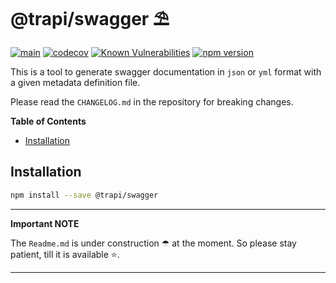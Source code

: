 # @trapi/swagger ⛱

[![main](https://github.com/Tada5hi/trapi/actions/workflows/main.yml/badge.svg)](https://github.com/Tada5hi/trapi/actions/workflows/main.yml)
[![codecov](https://codecov.io/gh/Tada5hi/trapi/branch/main/graph/badge.svg?token=ZUJ8F5TTSX)](https://codecov.io/gh/Tada5hi/trapi)
[![Known Vulnerabilities](https://snyk.io/test/github/Tada5hi/trapi/badge.svg)](https://snyk.io/test/github/Tada5hi/trapi)
[![npm version](https://badge.fury.io/js/@trapi%2Fswagger.svg)](https://badge.fury.io/js/@trapi%2Fswagger)

This is a tool to generate swagger documentation in `json` or `yml` format with a given metadata definition file.

Please read the `CHANGELOG.md` in the repository for breaking changes.

**Table of Contents**

- [Installation](#installation)

## Installation

```bash
npm install --save @trapi/swagger
```

---
**Important NOTE**

The `Readme.md` is under construction ☂ at the moment. So please stay patient, till it is available ⭐.

---
